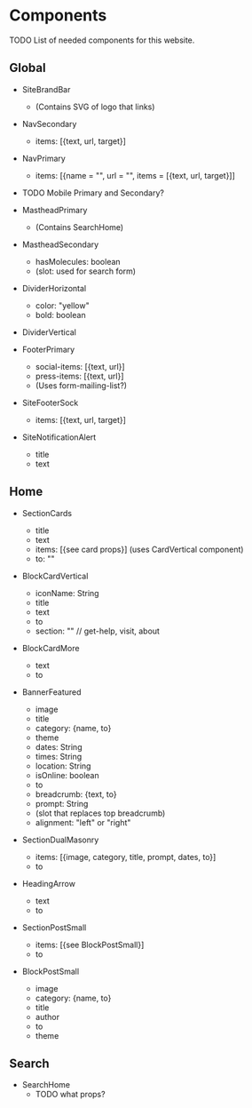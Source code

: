 # Components

TODO List of needed components for this website.

## Global
- SiteBrandBar
    - (Contains SVG of logo that links)

- NavSecondary
    - items: [{text, url, target}]

-   NavPrimary
    - items: [{name = "", url = "", items = [{text, url, target}]]

- TODO Mobile Primary and Secondary?

- MastheadPrimary
    - (Contains SearchHome)

- MastheadSecondary
    - hasMolecules: boolean
    - (slot: used for search form)

- DividerHorizontal
    - color: "yellow"
    - bold: boolean

- DividerVertical

- FooterPrimary
    - social-items: [{text, url}]
    - press-items: [{text, url}]
    - (Uses form-mailing-list?)

- SiteFooterSock
    - items: [{text, url, target}]

- SiteNotificationAlert
    - title
    - text

## Home

- SectionCards
    - title
    - text
    - items: [{see card props}] (uses CardVertical component)
    - to: ""

- BlockCardVertical
    - iconName: String
    - title
    - text
    - to
    - section: "" // get-help, visit, about

- BlockCardMore
    - text
    - to

- BannerFeatured
    - image
    - title
    - category: {name, to}
    - theme
    - dates: String
    - times: String
    - location: String
    - isOnline: boolean
    - to
    - breadcrumb: {text, to}
    - prompt: String
    - (slot that replaces top breadcrumb)
    - alignment: "left" or "right"

- SectionDualMasonry
    - items: [{image, category, title, prompt, dates, to}]
    - to

- HeadingArrow
    - text
    - to

- SectionPostSmall    
    - items: [{see BlockPostSmall}]
    - to

- BlockPostSmall
    - image
    - category: {name, to}
    - title
    - author
    - to
    - theme

## Search

- SearchHome
    - TODO what props?    
